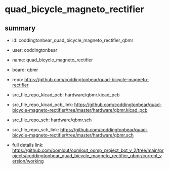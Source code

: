 # quad_bicycle_magneto_rectifier
 
## summary 
* id: coddingtonbear_quad_bicycle_magneto_rectifier_qbmr
* user: coddingtonbear
* name: quad_bicycle_magneto_rectifier
* board: qbmr
* repo: https://github.com/coddingtonbear/quad-bicycle-magneto-rectifier
* src_file_repo_kicad_pcb: hardware/qbmr.kicad_pcb
* src_file_repo_kicad_pcb_link: https://github.com/coddingtonbear/quad-bicycle-magneto-rectifier/tree/master/hardware/qbmr.kicad_pcb


* src_file_repo_sch: hardware/qbmr.sch
* src_file_repo_sch_link: https://github.com/coddingtonbear/quad-bicycle-magneto-rectifier/tree/master/hardware/qbmr.sch
* full details link: https://github.com/oomlout/oomlout_oomp_project_bot_v_2/tree/main/projects/coddingtonbear_quad_bicycle_magneto_rectifier_qbmr/current_version/working  







